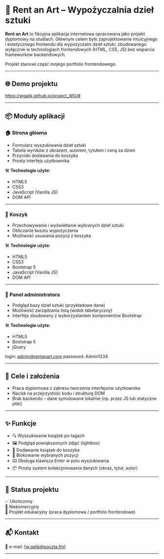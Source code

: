 # 🎨 Rent an Art – Wypożyczalnia dzieł sztuki

**Rent an Art** to fikcyjna aplikacja internetowa opracowana jako projekt dyplomowy na studiach. Głównym celem było zaprojektowanie intuicyjnego i estetycznego frontendu dla wypożyczalni dzieł sztuki, zbudowanego wyłącznie w technologiach frontendowych (HTML, CSS, JS) bez wsparcia frameworków backendowych.

Projekt stanowi część mojego portfolio frontendowego.

---

## 🌐 Demo projektu

https://wgalik.github.io/project_WG/#

---

## 📦 Moduły aplikacji

### 🏠 Strona główna

- Formularz wyszukiwania dzieł sztuki
- Tabela wyników z obrazem, autorem, tytułem i ceną za dzień
- Przyciski dodawania do koszyka
- Prosty interfejs użytkownika

🛠 **Technologie użyte**:
- HTML5
- CSS3
- JavaScript (Vanilla JS)
- DOM API

---

### 🛒 Koszyk

- Przechowywanie i wyświetlanie wybranych dzieł sztuki
- Obliczanie kosztu wypożyczenia
- Możliwość usuwania pozycji z koszyka

🛠 **Technologie użyte**:
- HTML5
- CSS3
- Bootstrap 5
- JavaScript (Vanilla JS)
- DOM API

---

### 🔐 Panel administratora

- Podgląd bazy dzieł sztuki (przykładowe dane)
- Możliwość zarządzania listą (widok tabelaryczny)
- Interfejs zbudowany z wykorzystaniem komponentów Bootstrap

🛠 **Technologie użyte**:
- HTML5
- Bootstrap 5
- jQuery

login: admin@rentanart.com
password: Admin1234

---

## 🎯 Cele i założenia

- Praca dyplomowa z zakresu tworzenia interfejsów użytkownika
- Nacisk na przejrzystość kodu i strukturę DOM
- Brak backendu – dane symulowane lokalnie (np. przez JS lub statyczne pliki)

---

## ✨ Funkcje

- 🔍 Wyszukiwanie książek po tagach
- 🖼️ Podgląd powiększonych zdjęć (lightbox)
- 🛒 Dodawanie książek do koszyka
- 🚫 Blokowanie wybranych pozycji
- ⌨️ Obsługa klawisza Enter w polu wyszukiwania
- 📦 Prosty system kolekcjonowania danych (obraz, tytuł, autor)

---

## 🚧 Status projektu

✅ Ukończony  
📁 Niekomercyjny  
🧠 Projekt edukacyjny (praca dyplomowa / portfolio frontendowe)

---


## 📬 Kontakt

📧 e-mail: [w.galik@poczta.fm]  

---
